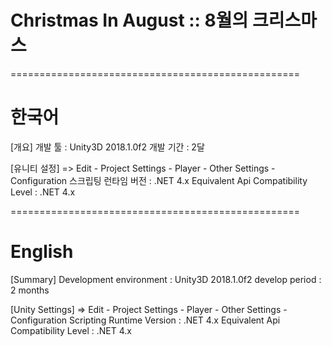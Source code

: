 # Christmas In August :: 8월의 크리스마스

==================================================
# 한국어


[개요]
개발 툴 : Unity3D 2018.1.0f2
개발 기간 : 2달


[유니티 설정]
    => Edit - Project Settings - Player - Other Settings - Configuration
        스크립팅 런타임 버전 : .NET 4.x Equivalent
        Api Compatibility Level : .NET 4.x

==================================================
# English


[Summary]
Development environment : Unity3D 2018.1.0f2
develop period : 2 months


[Unity Settings]
    => Edit - Project Settings - Player - Other Settings - Configuration
        Scripting Runtime Version : .NET 4.x Equivalent
        Api Compatibility Level : .NET 4.x
